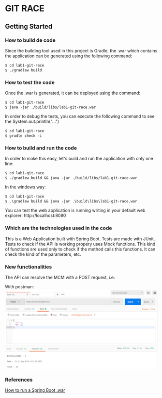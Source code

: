 # GIT RACE

## Getting Started

### How to build de code

Since the building tool used in this project is Gradle, the .war which contains the application can be generated using the following command:

```
$ cd lab1-git-race
$ ./gradlew build
```

### How to test the code

Once the .war is generated, it can be deployed using the command:

```
$ cd lab1-git-race
$ java -jar ./build/libs/lab1-git-race.war
```

In order to debug the tests, you can execute the following command to see the System.out.println("...")

```
$ cd lab1-git-race
$ gradle check -i
```

### How to build and run the code

In order to make this easy, let's build and run the application with only one line:

```
$ cd lab1-git-race
$ ./gradlew build && java -jar ./build/libs/lab1-git-race.war
```

In the windows way:

```
$ cd lab1-git-race
$ .\gradlew build && java -jar .\build\libs\lab1-git-race.war
```

You can test the web application is running writing in your default web explorer:
http://localhost:8080

### Which are the technologies used in the code

This is a Web Application built with Spring Boot.
Tests are made with JUnit.
Tests to check if the API is working propery uses Mock functions. This kind of functions are used only to check if the method calls this functions. It can check the kind of the parameters, etc.

### New functionalities
The API can resolve the MCM with a POST request, i.e:

With postman:
![Example for mcm](/images/mcmExample.PNG?raw=true "mcm example")

### References
[How to run a Spring Boot .war](https://spring.io/guides/gs/spring-boot/)
